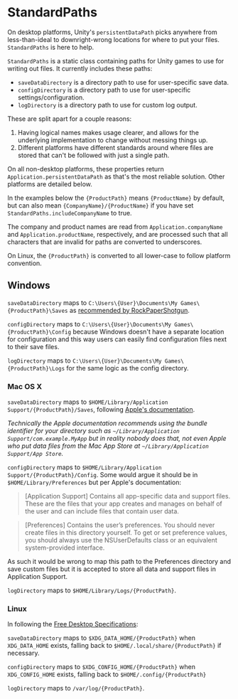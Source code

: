 # StandardPaths

On desktop platforms, Unity's `persistentDataPath` picks anywhere from less-than-ideal to downright-wrong locations for where to put your files. `StandardPaths` is here to help.

`StandardPaths` is a static class containing paths for Unity games to use for writing out files. It currently includes these paths:

- `saveDataDirectory` is a directory path to use for user-specific save data.
- `configDirectory` is a directory path to use for user-specific settings/configuration.
- `logDirectory` is a directory path to use for custom log output.

These are split apart for a couple reasons:

1. Having logical names makes usage clearer, and allows for the underlying implementation to change without messing things up.
2. Different platforms have different standards around where files are stored that can't be followed with just a single path.

On all non-desktop platforms, these properties return `Application.persistentDataPath` as that's the most reliable solution. Other platforms are detailed below.

In the examples below the `{ProductPath}` means `{ProductName}` by default, but can also mean `{CompanyName}/{ProductName}` if you have set `StandardPaths.includeCompanyName` to true.

The company and product names are read from `Application.companyName` and `Application.productName`, respectively, and are processed such that all characters that are invalid for paths are converted to underscores.

On Linux, the `{ProductPath}` is converted to all lower-case to follow platform convention.

## Windows

`saveDataDirectory` maps to `C:\Users\{User}\Documents\My Games\{ProductPath}\Saves` as [recommended by RockPaperShotgun](http://www.rockpapershotgun.com/2012/01/24/start-it-the-place-to-put-save-games/).

`configDirectory` maps to `C:\Users\{User}\Documents\My Games\{ProductPath}\Config` because Windows doesn't have a separate location for configuration and this way users can easily find configuration files next to their save files.

`logDirectory` maps to `C:\Users\{User}\Documents\My Games\{ProductPath}\Logs` for the same logic as the config directory.

### Mac OS X

`saveDataDirectory` maps to `$HOME/Library/Application Support/{ProductPath}/Saves`, following [Apple's documentation](https://developer.apple.com/library/ios/documentation/FileManagement/Conceptual/FileSystemProgrammingGuide/MacOSXDirectories/MacOSXDirectories.html).

_Technically the Apple documentation recommends using the bundle identifier for your directory such as `~/Library/Application Support/com.example.MyApp` but in reality nobody does that, not even Apple who put data files from the Mac App Store at `~/Library/Application Support/App Store`._

`configDirectory` maps to `$HOME/Library/Application Support/{ProductPath}/Config`. Some would argue it should be in `$HOME/Library/Preferences` but per Apple's documentation:

> [Application Support] Contains all app-specific data and support files. These are the files that your app creates and manages on behalf of the user and can include files that contain user data.

> [Preferences] Contains the user’s preferences. You should never create files in this directory yourself. To get or set preference values, you should always use the NSUserDefaults class or an equivalent system-provided interface.

As such it would be wrong to map this path to the Preferences directory and save custom files but it is accepted to store all data and support files in Application Support.

`logDirectory` maps to `$HOME/Library/Logs/{ProductPath}`.

### Linux

In following the [Free Desktop Specifications](http://standards.freedesktop.org/basedir-spec/basedir-spec-latest.html#variables):

`saveDataDirectory` maps to `$XDG_DATA_HOME/{ProductPath}` when `XDG_DATA_HOME` exists, falling back to `$HOME/.local/share/{ProductPath}` if necessary.

`configDirectory` maps to `$XDG_CONFIG_HOME/{ProductPath}` when `XDG_CONFIG_HOME` exists, falling back to `$HOME/.config/{ProductPath}`

`logDirectory` maps to `/var/log/{ProductPath}`.
